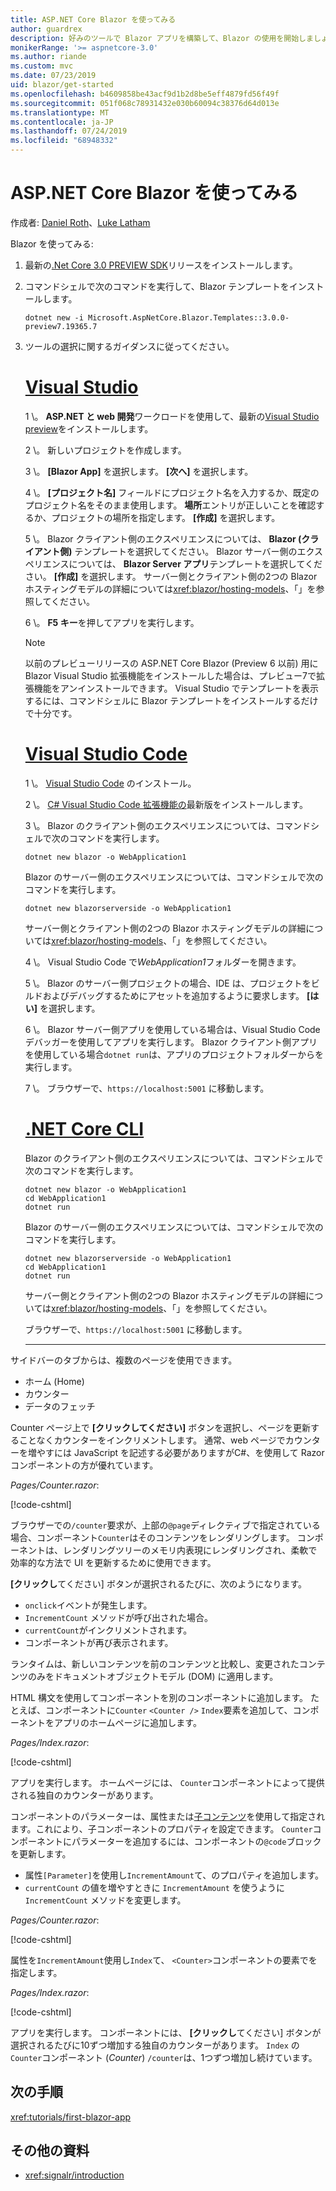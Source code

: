 ```yaml
---
title: ASP.NET Core Blazor を使ってみる
author: guardrex
description: 好みのツールで Blazor アプリを構築して、Blazor の使用を開始しましょう。
monikerRange: '>= aspnetcore-3.0'
ms.author: riande
ms.custom: mvc
ms.date: 07/23/2019
uid: blazor/get-started
ms.openlocfilehash: b4609858be43acf9d1b2d8be5eff4879fd56f49f
ms.sourcegitcommit: 051f068c78931432e030b60094c38376d64d013e
ms.translationtype: MT
ms.contentlocale: ja-JP
ms.lasthandoff: 07/24/2019
ms.locfileid: "68948332"
---
```

# <a name="get-started-with-aspnet-core-blazor"></a>ASP.NET Core Blazor を使ってみる

作成者: [Daniel Roth](https://github.com/danroth27)、[Luke Latham](https://github.com/guardrex)

Blazor を使ってみる:

1. 最新の[.Net Core 3.0 PREVIEW SDK](https://dotnet.microsoft.com/download/dotnet-core/3.0)リリースをインストールします。

1. コマンドシェルで次のコマンドを実行して、Blazor テンプレートをインストールします。

   ```console
   dotnet new -i Microsoft.AspNetCore.Blazor.Templates::3.0.0-preview7.19365.7
   ```

1. ツールの選択に関するガイダンスに従ってください。

   # <a name="visual-studiotabvisual-studio"></a>[Visual Studio](#tab/visual-studio)

   1 \。 **ASP.NET と web 開発**ワークロードを使用して、最新の[Visual Studio preview](https://visualstudio.com/vs/preview)をインストールします。

   2 \。 新しいプロジェクトを作成します。

   3 \。 **[Blazor App]** を選択します。           **[次へ]** を選択します。

   4 \。 **[プロジェクト名]** フィールドにプロジェクト名を入力するか、既定のプロジェクト名をそのまま使用します。 **場所**エントリが正しいことを確認するか、プロジェクトの場所を指定します。 **[作成]** を選択します。

   5 \。 Blazor クライアント側のエクスペリエンスについては、 **Blazor (クライアント側)** テンプレートを選択してください。 Blazor サーバー側のエクスペリエンスについては、 **Blazor Server アプリ**テンプレートを選択してください。 **[作成]** を選択します。 サーバー側とクライアント側の2つの Blazor ホスティングモデルの詳細については<xref:blazor/hosting-models>、「」を参照してください。

   6 \。 **F5 キー**を押してアプリを実行します。

   > [!NOTE]
   > 以前のプレビューリリースの ASP.NET Core Blazor (Preview 6 以前) 用に Blazor Visual Studio 拡張機能をインストールした場合は、プレビュー7で拡張機能をアンインストールできます。 Visual Studio でテンプレートを表示するには、コマンドシェルに Blazor テンプレートをインストールするだけで十分です。

   # <a name="visual-studio-codetabvisual-studio-code"></a>[Visual Studio Code](#tab/visual-studio-code)

   1 \。 [Visual Studio Code](https://code.visualstudio.com/) のインストール。

   2 \。 [ C# Visual Studio Code 拡張機能の](https://marketplace.visualstudio.com/items?itemName=ms-vscode.csharp)最新版をインストールします。

   3 \。 Blazor のクライアント側のエクスペリエンスについては、コマンドシェルで次のコマンドを実行します。

      ```console
      dotnet new blazor -o WebApplication1
      ```

      Blazor のサーバー側のエクスペリエンスについては、コマンドシェルで次のコマンドを実行します。

      ```console
      dotnet new blazorserverside -o WebApplication1
      ```

      サーバー側とクライアント側の2つの Blazor ホスティングモデルの詳細については<xref:blazor/hosting-models>、「」を参照してください。

   4 \。 Visual Studio Code で*WebApplication1*フォルダーを開きます。

   5 \。 Blazor のサーバー側プロジェクトの場合、IDE は、プロジェクトをビルドおよびデバッグするためにアセットを追加するように要求します。 **[はい]** を選択します。

   6 \。 Blazor サーバー側アプリを使用している場合は、Visual Studio Code デバッガーを使用してアプリを実行します。 Blazor クライアント側アプリを使用している場合`dotnet run`は、アプリのプロジェクトフォルダーからを実行します。

   7 \。 ブラウザーで、`https://localhost:5001` に移動します。

   <!--

   # [Visual Studio for Mac](#tab/visual-studio-mac)

   1\. Install [Visual Studio for Mac](https://visualstudio.microsoft.com/vs/mac/). Switch the [Update channel to Preview](/visualstudio/mac/install-preview).

   2\. Select **File** > **New Solution** or **New Project**.

   3\. In the sidebar, select **.NET Core** > **App**.

   4\. For a Blazor server-side experience, select the **ASP.NET Core Blazor Server App** template. For a Blazor client-side experience, select the **ASP.NET Core Blazor WebAssembly App** template. Select **Next**. For information on the two Blazor hosting models, server-side and client-side, see <xref:blazor/hosting-models>.

   5\. The **Target Framework** defaults to **.NET Core 3.0**. Select **Next**.

   6\. In the **Project Name** field, enter `WebApplication1`. Select **Create**.

   7\. Select **Run** > **Run Without Debugging** to run the app *without the debugger*. Running with the debugger isn't supported at this time.

   -->

   # <a name="net-core-clitabnetcore-cli"></a>[.NET Core CLI](#tab/netcore-cli/)

   Blazor のクライアント側のエクスペリエンスについては、コマンドシェルで次のコマンドを実行します。

   ```console
   dotnet new blazor -o WebApplication1
   cd WebApplication1
   dotnet run
   ```

   Blazor のサーバー側のエクスペリエンスについては、コマンドシェルで次のコマンドを実行します。

   ```console
   dotnet new blazorserverside -o WebApplication1
   cd WebApplication1
   dotnet run
   ```

   サーバー側とクライアント側の2つの Blazor ホスティングモデルの詳細については<xref:blazor/hosting-models>、「」を参照してください。

   ブラウザーで、`https://localhost:5001` に移動します。

   ---

サイドバーのタブからは、複数のページを使用できます。

* ホーム (Home)
* カウンター
* データのフェッチ

Counter ページ上で **[クリックしてください]** ボタンを選択し、ページを更新することなくカウンターをインクリメントします。 通常、web ページでカウンターを増やすには JavaScript を記述する必要がありますがC#、を使用して Razor コンポーネントの方が優れています。

*Pages/Counter.razor*:

[!code-cshtml[](get-started/samples_snapshot/3.x/Counter1.razor?highlight=7,12-15)]

ブラウザーでの`/counter`要求が、上部の`@page`ディレクティブで指定されている場合、コンポーネント`Counter`はそのコンテンツをレンダリングします。 コンポーネントは、レンダリングツリーのメモリ内表現にレンダリングされ、柔軟で効率的な方法で UI を更新するために使用できます。

**[クリックし**てください] ボタンが選択されるたびに、次のようになります。

* `onclick`イベントが発生します。
* `IncrementCount` メソッドが呼び出された場合。
* `currentCount`がインクリメントされます。
* コンポーネントが再び表示されます。

ランタイムは、新しいコンテンツを前のコンテンツと比較し、変更されたコンテンツのみをドキュメントオブジェクトモデル (DOM) に適用します。

HTML 構文を使用してコンポーネントを別のコンポーネントに追加します。 たとえば、コンポーネントに`Counter` `<Counter />` `Index`要素を追加して、コンポーネントをアプリのホームページに追加します。

*Pages/Index.razor*:

[!code-cshtml[](get-started/samples_snapshot/3.x/Index1.razor?highlight=7)]

アプリを実行します。 ホームページには、 `Counter`コンポーネントによって提供される独自のカウンターがあります。

コンポーネントのパラメーターは、属性または[子コンテンツ](xref:blazor/components#child-content)を使用して指定されます。これにより、子コンポーネントのプロパティを設定できます。 `Counter`コンポーネントにパラメーターを追加するには、コンポーネントの`@code`ブロックを更新します。

* 属性`[Parameter]`を使用し`IncrementAmount`て、のプロパティを追加します。
* `currentCount` の値を増やすときに `IncrementAmount` を使うように `IncrementCount` メソッドを変更します。

*Pages/Counter.razor*:

[!code-cshtml[](get-started/samples_snapshot/3.x/Counter2.razor?highlight=12-13,17)]

属性を`IncrementAmount`使用し`Index`て、 `<Counter>`コンポーネントの要素でを指定します。

*Pages/Index.razor*:

[!code-cshtml[](get-started/samples_snapshot/3.x/Index2.razor?highlight=7)]

アプリを実行します。 コンポーネントには、 **[クリックし**てください] ボタンが選択されるたびに10ずつ増加する独自のカウンターがあります。 `Index` の`Counter`コンポーネント (*Counter*) `/counter`は、1つずつ増加し続けています。

## <a name="next-steps"></a>次の手順

<xref:tutorials/first-blazor-app>

## <a name="additional-resources"></a>その他の資料

* <xref:signalr/introduction>
